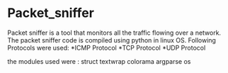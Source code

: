 # Packet_sniffer
Packet sniffer is a tool that monitors all the traffic flowing over a network. The packet sniffer code is compiled using python in linux OS. Following Protocols were used: *ICMP Protocol *TCP Protocol *UDP Protocol

the modules used were : struct textwrap colorama argparse os
